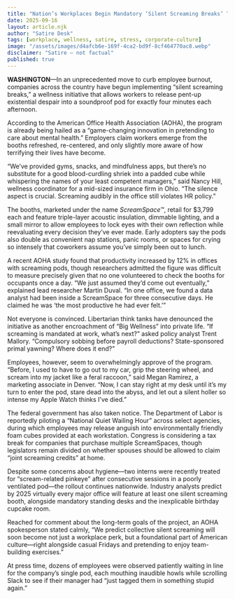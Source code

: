 ```yaml
---
title: "Nation’s Workplaces Begin Mandatory ‘Silent Screaming Breaks’ To Address Rising Stress Levels"
date: 2025-09-16
layout: article.njk
author: "Satire Desk"
tags: [workplace, wellness, satire, stress, corporate-culture]
image: "/assets/images/d4afcb6e-169f-4ca2-bd9f-8cf464770ac8.webp"
disclaimer: "Satire — not factual"
published: true
---
```


**WASHINGTON**—In an unprecedented move to curb employee burnout, companies across the country have begun implementing “silent screaming breaks,” a wellness initiative that allows workers to release pent-up existential despair into a soundproof pod for exactly four minutes each afternoon.  

According to the American Office Health Association (AOHA), the program is already being hailed as a “game-changing innovation in pretending to care about mental health.” Employers claim workers emerge from the booths refreshed, re-centered, and only slightly more aware of how terrifying their lives have become.  

“We’ve provided gyms, snacks, and mindfulness apps, but there’s no substitute for a good blood-curdling shriek into a padded cube while whispering the names of your least competent managers,” said Nancy Hill, wellness coordinator for a mid-sized insurance firm in Ohio. “The silence aspect is crucial. Screaming audibly in the office still violates HR policy.”  

The booths, marketed under the name *ScreamSpace™*, retail for $3,799 each and feature triple-layer acoustic insulation, dimmable lighting, and a small mirror to allow employees to lock eyes with their own reflection while reevaluating every decision they’ve ever made. Early adopters say the pods also double as convenient nap stations, panic rooms, or spaces for crying so intensely that coworkers assume you’ve simply been out to lunch.  

A recent AOHA study found that productivity increased by 12% in offices with screaming pods, though researchers admitted the figure was difficult to measure precisely given that no one volunteered to check the booths for occupants once a day. “We just assumed they’d come out eventually,” explained lead researcher Martin Duval. “In one office, we found a data analyst had been inside a ScreamSpace for three consecutive days. He claimed he was ‘the most productive he had ever felt.’”  

Not everyone is convinced. Libertarian think tanks have denounced the initiative as another encroachment of “Big Wellness” into private life. “If screaming is mandated at work, what’s next?” asked policy analyst Trent Mallory. “Compulsory sobbing before payroll deductions? State-sponsored primal yawning? Where does it end?”  

Employees, however, seem to overwhelmingly approve of the program. “Before, I used to have to go out to my car, grip the steering wheel, and scream into my jacket like a feral raccoon,” said Megan Ramirez, a marketing associate in Denver. “Now, I can stay right at my desk until it’s my turn to enter the pod, stare dead into the abyss, and let out a silent holler so intense my Apple Watch thinks I’ve died.”  

The federal government has also taken notice. The Department of Labor is reportedly piloting a “National Quiet Wailing Hour” across select agencies, during which employees may release anguish into environmentally friendly foam cubes provided at each workstation. Congress is considering a tax break for companies that purchase multiple ScreamSpaces, though legislators remain divided on whether spouses should be allowed to claim “joint screaming credits” at home.  

Despite some concerns about hygiene—two interns were recently treated for “scream-related pinkeye” after consecutive sessions in a poorly ventilated pod—the rollout continues nationwide. Industry analysts predict by 2025 virtually every major office will feature at least one silent screaming booth, alongside mandatory standing desks and the inexplicable birthday cupcake room.  

Reached for comment about the long-term goals of the project, an AOHA spokesperson stated calmly, “We predict collective silent screaming will soon become not just a workplace perk, but a foundational part of American culture—right alongside casual Fridays and pretending to enjoy team-building exercises.”  

At press time, dozens of employees were observed patiently waiting in line for the company’s single pod, each mouthing inaudible howls while scrolling Slack to see if their manager had “just tagged them in something stupid again.”  